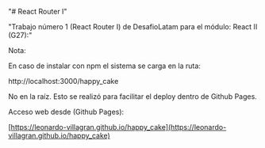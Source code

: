 "# React Router I" 

"Trabajo número 1 (React Router I) de DesafioLatam para el módulo: React II (G27):"

Nota: 

En caso de instalar con npm el sistema se carga en la ruta: 

http://localhost:3000/happy_cake

No en la raíz. Esto se realizó para facilitar el deploy dentro de Github Pages.

Acceso web desde (Github Pages):

[https://leonardo-villagran.github.io/happy_cake](https://leonardo-villagran.github.io/happy_cake)